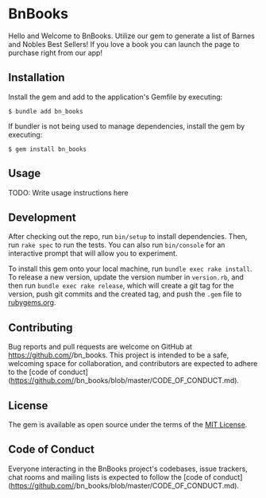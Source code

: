 # BnBooks

Hello and Welcome to BnBooks. Utilize our gem to generate a list of Barnes and Nobles Best Sellers! If you love a book you can launch the page to purchase right from our app!

## Installation

Install the gem and add to the application's Gemfile by executing:

    $ bundle add bn_books

If bundler is not being used to manage dependencies, install the gem by executing:

    $ gem install bn_books

## Usage

TODO: Write usage instructions here

## Development

After checking out the repo, run `bin/setup` to install dependencies. Then, run `rake spec` to run the tests. You can also run `bin/console` for an interactive prompt that will allow you to experiment.

To install this gem onto your local machine, run `bundle exec rake install`. To release a new version, update the version number in `version.rb`, and then run `bundle exec rake release`, which will create a git tag for the version, push git commits and the created tag, and push the `.gem` file to [rubygems.org](https://rubygems.org).

## Contributing

Bug reports and pull requests are welcome on GitHub at https://github.com/<github username>/bn_books. This project is intended to be a safe, welcoming space for collaboration, and contributors are expected to adhere to the [code of conduct](https://github.com/<github username>/bn_books/blob/master/CODE_OF_CONDUCT.md).

## License

The gem is available as open source under the terms of the [MIT License](https://opensource.org/licenses/MIT).

## Code of Conduct

Everyone interacting in the BnBooks project's codebases, issue trackers, chat rooms and mailing lists is expected to follow the [code of conduct](https://github.com/<github username>/bn_books/blob/master/CODE_OF_CONDUCT.md).
